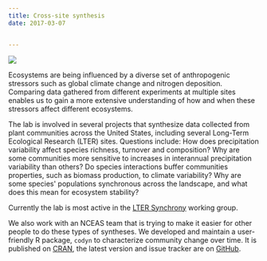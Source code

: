 ```yaml
---
title: Cross-site synthesis
date: 2017-03-07


---
```


<image thumb="-thumb" src="/img/LTER.jpg"/>

<!--more-->


Ecosystems are being influenced by a diverse set of anthropogenic stressors such as global climate change and nitrogen deposition. Comparing data gathered from different experiments at multiple sites enables us to gain a more extensive understanding of how and when these stressors affect different ecosystems.

The lab is involved in several projects that synthesize data collected from plant communities across the United States, including several Long-Term Ecological Research (LTER) sites. Questions include: How does precipitation variability affect species richness, turnover and composition? Why are some communities more sensitive to increases in interannual precipitation variability than others? Do species interactions buffer communities properties, such as biomass production, to climate variability? Why are some species' populations synchronous across the landscape, and what does this mean for ecosystem stability? 

Currently the lab is most active in the [LTER Synchrony]( https://www.nceas.ucsb.edu/featured/hallett) working group. 

We also work with an NCEAS team that is trying to make it easier for other people to do these types of syntheses. We developed and maintain a user-friendly R package, `codyn` to characterize community change over time. It is published on [CRAN](https://cran.r-project.org/web/packages/codyn/index.html), the latest version and issue tracker are on [GitHub](https://github.com/NCEAS/codyn). 